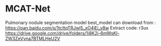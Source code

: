 # MCAT-Net
Pulmonary nodule segmentation model
best_model can download from : https://pan.baidu.com/s/1tcItqTRJwl5_xO4jEi_v8w Extract code: r3ux
https://drive.google.com/drive/folders/1i8K2j-6mWsKl-ZW3ZeVvna7BTMLHeU2V